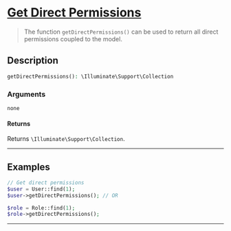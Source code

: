 
# <u>Get Direct Permissions</u>

 > The function `getDirectPermissions()` can be used to return all direct permissions coupled to the model.

## Description

```php
getDirectPermissions(): \Illuminate\Support\Collection
```

### Arguments

`none`

#### Returns

Returns `\Illuminate\Support\Collection`.

---

## Examples

```php
// Get direct permissions
$user = User::find(1);
$user->getDirectPermissions(); // OR

$role = Role::find(1);
$role->getDirectPermissions();
```

---
